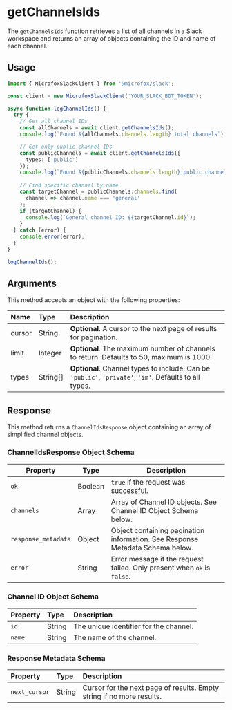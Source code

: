 # getChannelsIds

The `getChannelsIds` function retrieves a list of all channels in a Slack workspace and returns an array of objects containing the ID and name of each channel.

## Usage

```typescript
import { MicrofoxSlackClient } from '@microfox/slack';

const client = new MicrofoxSlackClient('YOUR_SLACK_BOT_TOKEN');

async function logChannelIds() {
  try {
    // Get all channel IDs
    const allChannels = await client.getChannelsIds();
    console.log(`Found ${allChannels.channels.length} total channels`);

    // Get only public channel IDs
    const publicChannels = await client.getChannelsIds({ 
      types: ['public'] 
    });
    console.log(`Found ${publicChannels.channels.length} public channels`);
    
    // Find specific channel by name
    const targetChannel = publicChannels.channels.find(
      channel => channel.name === 'general'
    );
    if (targetChannel) {
      console.log(`General channel ID: ${targetChannel.id}`);
    }
  } catch (error) {
    console.error(error);
  }
}

logChannelIds();
```

## Arguments

This method accepts an object with the following properties:

| Name    | Type     | Description                                                                                |
| :------ | :------- | :----------------------------------------------------------------------------------------- |
| cursor  | String   | **Optional**. A cursor to the next page of results for pagination.                        |
| limit   | Integer  | **Optional**. The maximum number of channels to return. Defaults to 50, maximum is 1000. |
| types   | String[] | **Optional**. Channel types to include. Can be `'public'`, `'private'`, `'im'`. Defaults to all types. |

## Response

This method returns a `ChannelIdsResponse` object containing an array of simplified channel objects.

### ChannelIdsResponse Object Schema

| Property        | Type    | Description                                                    |
| --------------- | ------- | -------------------------------------------------------------- |
| `ok`            | Boolean | `true` if the request was successful.                          |
| `channels`      | Array   | Array of Channel ID objects. See Channel ID Object Schema below. |
| `response_metadata` | Object | Object containing pagination information. See Response Metadata Schema below. |
| `error`         | String  | Error message if the request failed. Only present when `ok` is `false`. |

### Channel ID Object Schema

| Property | Type   | Description                           |
| :------- | :----- | :------------------------------------ |
| `id`     | String | The unique identifier for the channel. |
| `name`   | String | The name of the channel.              |

### Response Metadata Schema

| Property      | Type   | Description                                                    |
| :------------ | :----- | :------------------------------------------------------------- |
| `next_cursor` | String | Cursor for the next page of results. Empty string if no more results. | 